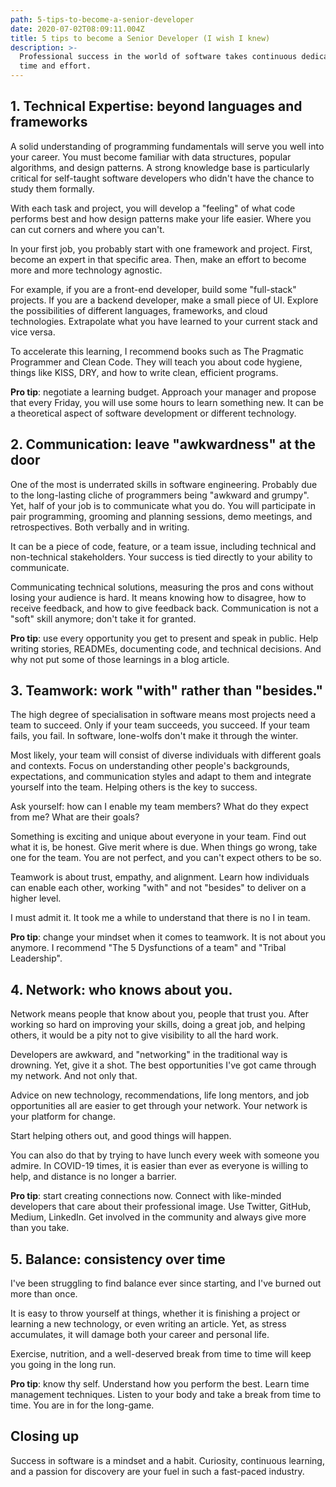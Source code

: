 ```yaml
---
path: 5-tips-to-become-a-senior-developer
date: 2020-07-02T08:09:11.004Z
title: 5 tips to become a Senior Developer (I wish I knew)
description: >-
  Professional success in the world of software takes continuous dedication,
  time and effort.
---
```

## 1. Technical Expertise: beyond languages and frameworks

A solid understanding of programming fundamentals will serve you well into your career. You must become familiar with data structures, popular algorithms, and design patterns. A strong knowledge base is particularly critical for self-taught software developers who didn't have the chance to study them formally.

With each task and project, you will develop a "feeling" of what code performs best and how design patterns make your life easier. Where you can cut corners and where you can't.

In your first job, you probably start with one framework and project. First, become an expert in that specific area. Then, make an effort to become more and more technology agnostic.

For example, if you are a front-end developer, build some "full-stack" projects. If you are a backend developer, make a small piece of UI. Explore the possibilities of different languages, frameworks, and cloud technologies. Extrapolate what you have learned to your current stack and vice versa.

To accelerate this learning, I recommend books such as The Pragmatic Programmer and Clean Code. They will teach you about code hygiene, things like KISS, DRY, and how to write clean, efficient programs.

**Pro tip**: negotiate a learning budget. Approach your manager and propose that every Friday, you will use some hours to learn something new. It can be a theoretical aspect of software development or different technology.

## 2. Communication: leave "awkwardness" at the door

One of the most is underrated skills in software engineering. Probably due to the long-lasting cliche of programmers being "awkward and grumpy". Yet, half of your job is to communicate what you do. You will participate in pair programming, grooming and planning sessions, demo meetings, and retrospectives. Both verbally and in writing.

It can be a piece of code, feature, or a team issue, including technical and non-technical stakeholders. Your success is tied directly to your ability to communicate.

Communicating technical solutions, measuring the pros and cons without losing your audience is hard. It means knowing how to disagree, how to receive feedback, and how to give feedback back. Communication is not a "soft" skill anymore; don't take it for granted.

**Pro tip**: use every opportunity you get to present and speak in public. Help writing stories, READMEs, documenting code, and technical decisions. And why not put some of those learnings in a blog article.

## 3. Teamwork: work "with" rather than "besides."

The high degree of specialisation in software means most projects need a team to succeed. Only if your team succeeds, you succeed. If your team fails, you fail. In software, lone-wolfs don't make it through the winter.

Most likely, your team will consist of diverse individuals with different goals and contexts. Focus on understanding other people's backgrounds, expectations, and communication styles and adapt to them and integrate yourself into the team. Helping others is the key to success.

Ask yourself: how can I enable my team members? What do they expect from me? What are their goals?

Something is exciting and unique about everyone in your team. Find out what it is, be honest. Give merit where is due. When things go wrong, take one for the team. You are not perfect, and you can't expect others to be so.

Teamwork is about trust, empathy, and alignment. Learn how individuals can enable each other, working "with" and not "besides" to deliver on a higher level.

I must admit it. It took me a while to understand that there is no I in team.

**Pro tip**: change your mindset when it comes to teamwork. It is not about you anymore. I recommend "The 5 Dysfunctions of a team" and "Tribal Leadership".

## 4. Network: who knows about you.

Network means people that know about you, people that trust you. After working so hard on improving your skills, doing a great job, and helping others, it would be a pity not to give visibility to all the hard work.

Developers are awkward, and "networking" in the traditional way is drowning. Yet, give it a shot. The best opportunities I've got came through my network. And not only that.

Advice on new technology, recommendations, life long mentors, and job opportunities all are easier to get through your network. Your network is your platform for change.

Start helping others out, and good things will happen.

You can also do that by trying to have lunch every week with someone you admire. In COVID-19 times, it is easier than ever as everyone is willing to help, and distance is no longer a barrier.

**Pro tip**: start creating connections now. Connect with like-minded developers that care about their professional image. Use Twitter, GitHub, Medium, LinkedIn. Get involved in the community and always give more than you take.

## 5. Balance: consistency over time

I've been struggling to find balance ever since starting, and I've burned out more than once.

It is easy to throw yourself at things, whether it is finishing a project or learning a new technology, or even writing an article. Yet, as stress accumulates, it will damage both your career and personal life.

Exercise, nutrition, and a well-deserved break from time to time will keep you going in the long run.

**Pro tip**: know thy self. Understand how you perform the best. Learn time management techniques. Listen to your body and take a break from time to time. You are in for the long-game.

## Closing up

Success in software is a mindset and a habit. Curiosity, continuous learning, and a passion for discovery are your fuel in such a fast-paced industry.

